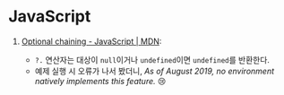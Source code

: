 # JavaScript

1. [Optional chaining - JavaScript | MDN](https://developer.mozilla.org/en-US/docs/Web/JavaScript/Reference/Operators/Optional_chaining):

    - `?.` 연산자는 대상이 `null`이거나 `undefined`이면 `undefined`를 반환한다.
    - 예제 실행 시 오류가 나서 봤더니, *As of August 2019, no environment natively implements this feature.* :cry:
